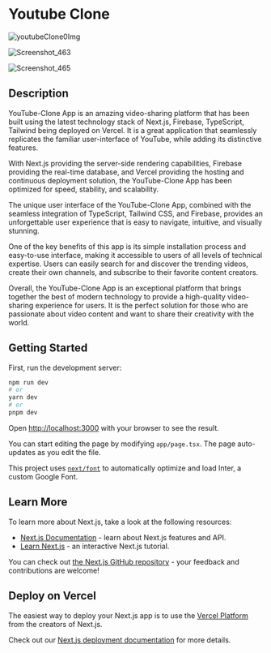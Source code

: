 # Youtube Clone

![youtubeClone0Img](https://github.com/zburleastefan/youtube-clone-v.1/assets/104846691/a474b475-eadb-4665-b75a-c16e34397a03)

![Screenshot_463](https://github.com/zburleastefan/youtube-clone-v.1/assets/104846691/681649f4-13d4-45ee-ae4e-7f9c91a5fc53)

![Screenshot_465](https://github.com/zburleastefan/youtube-clone-v.1/assets/104846691/9dd8f7f5-66ea-4e4d-ab87-55cc89ef8bea)

## Description

YouTube-Clone App is an amazing video-sharing platform that has been built using the latest technology stack of Next.js, Firebase, TypeScript, Tailwind being deployed on Vercel. It is a great application that seamlessly replicates the familiar user-interface of YouTube, while adding its distinctive features.

With Next.js providing the server-side rendering capabilities, Firebase providing the real-time database, and Vercel providing the hosting and continuous deployment solution, the YouTube-Clone App has been optimized for speed, stability, and scalability.

The unique user interface of the YouTube-Clone App, combined with the seamless integration of TypeScript, Tailwind CSS, and Firebase, provides an unforgettable user experience that is easy to navigate, intuitive, and visually stunning.

One of the key benefits of this app is its simple installation process and easy-to-use interface, making it accessible to users of all levels of technical expertise. Users can easily search for and discover the trending videos, create their own channels, and subscribe to their favorite content creators.

Overall, the YouTube-Clone App is an exceptional platform that brings together the best of modern technology to provide a high-quality video-sharing experience for users. It is the perfect solution for those who are passionate about video content and want to share their creativity with the world.



## Getting Started

First, run the development server:

```bash
npm run dev
# or
yarn dev
# or
pnpm dev
```

Open [http://localhost:3000](http://localhost:3000) with your browser to see the result.

You can start editing the page by modifying `app/page.tsx`. The page auto-updates as you edit the file.

This project uses [`next/font`](https://nextjs.org/docs/basic-features/font-optimization) to automatically optimize and load Inter, a custom Google Font.

## Learn More

To learn more about Next.js, take a look at the following resources:

- [Next.js Documentation](https://nextjs.org/docs) - learn about Next.js features and API.
- [Learn Next.js](https://nextjs.org/learn) - an interactive Next.js tutorial.

You can check out [the Next.js GitHub repository](https://github.com/vercel/next.js/) - your feedback and contributions are welcome!

## Deploy on Vercel

The easiest way to deploy your Next.js app is to use the [Vercel Platform](https://vercel.com/new?utm_medium=default-template&filter=next.js&utm_source=create-next-app&utm_campaign=create-next-app-readme) from the creators of Next.js.

Check out our [Next.js deployment documentation](https://nextjs.org/docs/deployment) for more details.
